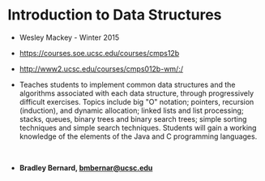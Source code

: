 # Introduction to Data Structures
- Wesley Mackey - Winter 2015
- https://courses.soe.ucsc.edu/courses/cmps12b
- http://www2.ucsc.edu/courses/cmps012b-wm/:/


- Teaches students to implement common data structures and the algorithms associated with each data structure, through progressively difficult exercises. Topics include big "O" notation; pointers, recursion (induction), and dynamic allocation; linked lists and list processing; stacks, queues, binary trees and binary search trees; simple sorting techniques and simple search techniques. Students will gain a working knowledge of the elements of the Java and C programming languages.

<br/>

- **Bradley Bernard, bmbernar@ucsc.edu**
